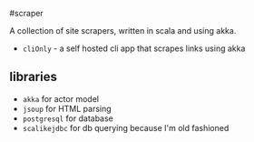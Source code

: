 #scraper

A collection of site scrapers, written in scala and using akka.

- `cliOnly` - a self hosted cli app that scrapes links using akka

## libraries

- `akka` for actor model
- `jsoup` for HTML parsing
- `postgresql` for database
- `scalikejdbc` for db querying because I'm old fashioned
